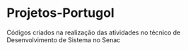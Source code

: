 # Projetos-Portugol
Códigos criados na realização das atividades no técnico de Desenvolvimento de Sistema no Senac
